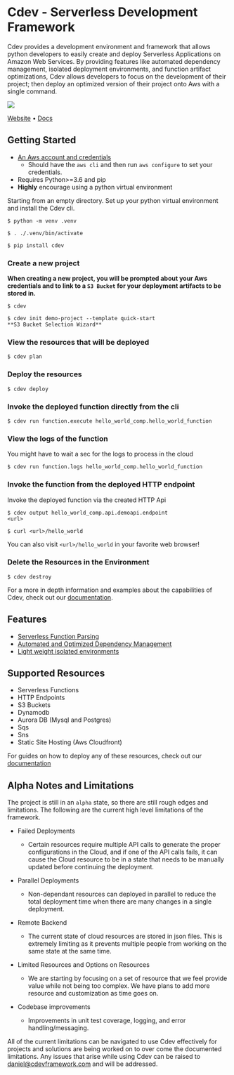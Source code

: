 # Cdev - Serverless Development Framework

Cdev provides a development environment and framework that allows python developers to easily create and deploy Serverless Applications on Amazon Web Services. By providing features like automated dependency management, isolated deployment environments, and function artifact optimizations, Cdev allows developers to focus on the development of their project; then deploy an optimized version of their project onto Aws with a single command.

[![](https://cdevframework.io/images/github_banner.png)](https://cdevframework.io)


[Website](https://cdevframework.io/) • [Docs](https://cdevframework.io/docs/)


## Getting Started
- [An Aws account and credentials](https://aws.amazon.com/)
    - Should have the `aws cli` and then run `aws configure` to set your credentials.
- Requires Python>=3.6 and pip
- **Highly** encourage using a python virtual environment

Starting from an empty directory. Set up your python virtual environment and install the Cdev cli.
```
$ python -m venv .venv

$ . ./.venv/bin/activate

$ pip install cdev
```

### Create a new project

**When creating a new project, you will be prompted about your Aws credentials and to link to a `S3 Bucket` for your deployment artifacts to be stored in.**

```
$ cdev

$ cdev init demo-project --template quick-start
**S3 Bucket Selection Wizard**
```

### View the resources that will be deployed

```
$ cdev plan
```

### Deploy the resources

```
$ cdev deploy
```

### Invoke the deployed function directly from the cli
```
$ cdev run function.execute hello_world_comp.hello_world_function
```

### View the logs of the function
You might have to wait a sec for the logs to process in the cloud
```
$ cdev run function.logs hello_world_comp.hello_world_function
```

### Invoke the function from the deployed HTTP endpoint
Invoke the deployed function via the created HTTP Api
```
$ cdev output hello_world_comp.api.demoapi.endpoint
<url>
```

```
$ curl <url>/hello_world
```

You can also visit `<url>/hello_world` in your favorite web browser!


### Delete the Resources in the Environment
```
$ cdev destroy
```

For a more in depth information and examples about the capabilities of Cdev, check out our [documentation](https://cdevframework.io/docs/).


## Features
- [Serverless Function Parsing](https://cdevframework.io/docs/firstprinciples/serverless_optimizations/#serverless-function-parsing)
- [Automated and Optimized Dependency Management](https://cdevframework.io/docs/firstprinciples/serverless_optimizations/#automated-dependency-management)
- [Light weight isolated environments](https://cdevframework.io/docs/firstprinciples/project_management/#environments)


## Supported Resources
- Serverless Functions
- HTTP Endpoints
- S3 Buckets
- Dynamodb
- Aurora DB (Mysql and Postgres)
- Sqs
- Sns
- Static Site Hosting (Aws Cloudfront)

For guides on how to deploy any of these resources, check out our [documentation](https://cdevframework.io/docs/resources)

## Alpha Notes and Limitations
The project is still in an `alpha` state, so there are still rough edges and limitations. The following are the current high level limitations of the framework.

- Failed Deployments
    - Certain resources require multiple API calls to generate the proper configurations in the Cloud, and if one of the API calls fails, it can cause the Cloud resource to be in a state that needs to be manually updated before continuing the deployment.

- Parallel Deployments
    - Non-dependant resources can deployed in parallel to reduce the total deployment time when there are many changes in a single deployment.

- Remote Backend
    - The current state of cloud resources are stored in json files. This is extremely limiting as it prevents multiple people from working on the same state at the same time.

- Limited Resources and Options on Resources
    - We are starting by focusing on a set of resource that we feel provide value while not being too complex. We have plans to add more resource and customization as time goes on.

- Codebase improvements
    - Improvements in unit test coverage, logging, and error handling/messaging.

All of the current limitations can be navigated to use Cdev effectively for projects and solutions are being worked on to over come the documented limitations. Any issues that arise while using Cdev can be raised to daniel@cdevframework.com and will be addressed.
